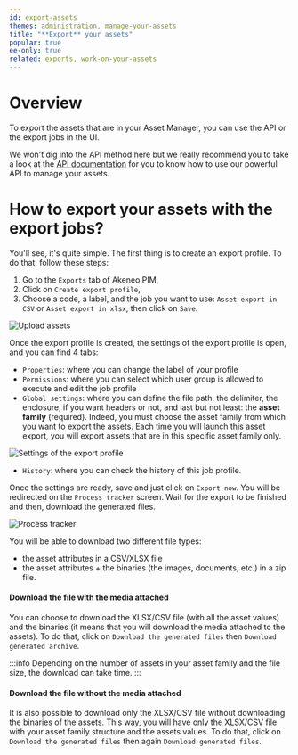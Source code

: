 ```yaml
---
id: export-assets
themes: administration, manage-your-assets
title: "**Export** your assets"
popular: true
ee-only: true
related: exports, work-on-your-assets
---
```


# Overview

To export the assets that are in your Asset Manager, you can use the API or the export jobs in the UI.

We won't dig into the API method here but we really recommend you to take a look at the [API documentation](https://api.akeneo.com/api-reference.html#Asset) for you to know how to use our powerful API to manage your assets.

# How to export your assets with the export jobs?

You'll see, it's quite simple. The first thing is to create an export profile. To do that, follow these steps:

1. Go to the `Exports` tab of Akeneo PIM,
1. Click on `Create export profile`,
1. Choose a code, a label, and the job you want to use: `Asset export in CSV` or `Asset export in xlsx`, then click on `Save`.

![Upload assets](../img/Assets_ExportAssets.png)

Once the export profile is created, the settings of the export profile is open, and you can find 4 tabs:
- `Properties`: where you can change the label of your profile
- `Permissions`: where you can select which user group is allowed to execute and edit the job profile
- `Global settings`: where you can define the file path, the delimiter, the enclosure, if you want headers or not, and last but not least: the **asset family** (required). Indeed, you must choose the asset family from which you want to export the assets. Each time you will launch this asset export, you will export assets that are in this specific asset family only.

![Settings of the export profile](../img/Assets_ExportProfileSettings.png)

- `History`: where you can check the history of this job profile.

Once the settings are ready, save and just click on `Export now`. You will be redirected on the `Process tracker` screen. Wait for the export to be finished and then, download the generated files.

![Process tracker](../img/Assets_ProcessTracker.png)

You will be able to download two different file types:
- the asset attributes in a CSV/XLSX file
- the asset attributes + the binaries (the images, documents, etc.) in a zip file.


#### Download the file with the media attached

You can choose to download the XLSX/CSV file (with all the asset values) and the binaries (it means that you will download the media attached to the assets). To do that, click on `Download the generated files` then `Download generated archive`.

:::info
Depending on the number of assets in your asset family and the file size, the download can take time.
:::

#### Download the file without the media attached

It is also possible to download only the XLSX/CSV file without downloading the binaries of the assets. This way, you will have only the XLSX/CSV file with your asset family structure and the assets values. To do that, click on `Download the generated files` then again `Download generated files`.
